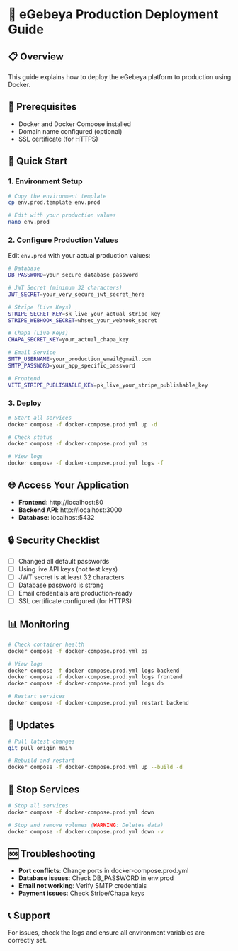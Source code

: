 # 🚀 eGebeya Production Deployment Guide

## 📋 Overview
This guide explains how to deploy the eGebeya platform to production using Docker.

## 🔧 Prerequisites
- Docker and Docker Compose installed
- Domain name configured (optional)
- SSL certificate (for HTTPS)

## 🚀 Quick Start

### 1. Environment Setup
```bash
# Copy the environment template
cp env.prod.template env.prod

# Edit with your production values
nano env.prod
```

### 2. Configure Production Values
Edit `env.prod` with your actual production values:

```bash
# Database
DB_PASSWORD=your_secure_database_password

# JWT Secret (minimum 32 characters)
JWT_SECRET=your_very_secure_jwt_secret_here

# Stripe (Live Keys)
STRIPE_SECRET_KEY=sk_live_your_actual_stripe_key
STRIPE_WEBHOOK_SECRET=whsec_your_webhook_secret

# Chapa (Live Keys)
CHAPA_SECRET_KEY=your_actual_chapa_key

# Email Service
SMTP_USERNAME=your_production_email@gmail.com
SMTP_PASSWORD=your_app_specific_password

# Frontend
VITE_STRIPE_PUBLISHABLE_KEY=pk_live_your_stripe_publishable_key
```

### 3. Deploy
```bash
# Start all services
docker compose -f docker-compose.prod.yml up -d

# Check status
docker compose -f docker-compose.prod.yml ps

# View logs
docker compose -f docker-compose.prod.yml logs -f
```

## 🌐 Access Your Application
- **Frontend**: http://localhost:80
- **Backend API**: http://localhost:3000
- **Database**: localhost:5432

## 🔒 Security Checklist
- [ ] Changed all default passwords
- [ ] Using live API keys (not test keys)
- [ ] JWT secret is at least 32 characters
- [ ] Database password is strong
- [ ] Email credentials are production-ready
- [ ] SSL certificate configured (for HTTPS)

## 📊 Monitoring
```bash
# Check container health
docker compose -f docker-compose.prod.yml ps

# View logs
docker compose -f docker-compose.prod.yml logs backend
docker compose -f docker-compose.prod.yml logs frontend
docker compose -f docker-compose.prod.yml logs db

# Restart services
docker compose -f docker-compose.prod.yml restart backend
```

## 🔄 Updates
```bash
# Pull latest changes
git pull origin main

# Rebuild and restart
docker compose -f docker-compose.prod.yml up --build -d
```

## 🛑 Stop Services
```bash
# Stop all services
docker compose -f docker-compose.prod.yml down

# Stop and remove volumes (WARNING: Deletes data)
docker compose -f docker-compose.prod.yml down -v
```

## 🆘 Troubleshooting
- **Port conflicts**: Change ports in docker-compose.prod.yml
- **Database issues**: Check DB_PASSWORD in env.prod
- **Email not working**: Verify SMTP credentials
- **Payment issues**: Check Stripe/Chapa keys

## 📞 Support
For issues, check the logs and ensure all environment variables are correctly set.
